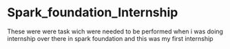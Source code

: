 # Spark_foundation_Internship
These were were task wich were needed to be performed when i was doing internship over there in spark foundation and this was my first internship
